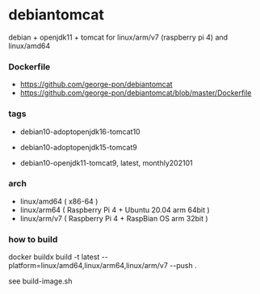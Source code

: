 # debiantomcat

debian + openjdk11 + tomcat for linux/arm/v7 (raspberry pi 4) and linux/amd64

### Dockerfile

* https://github.com/george-pon/debiantomcat
* https://github.com/george-pon/debiantomcat/blob/master/Dockerfile

### tags

* debian10-adoptopenjdk16-tomcat10

* debian10-adoptopenjdk15-tomcat9

* debian10-openjdk11-tomcat9, latest, monthly202101

### arch

* linux/amd64 ( x86-64 )
* linux/arm64 ( Raspberry Pi 4 + Ubuntu 20.04 arm 64bit )
* linux/arm/v7 ( Raspberry Pi 4 + RaspBian OS arm 32bit )

### how to build

docker buildx build -t latest --platform=linux/amd64,linux/arm64,linux/arm/v7 --push .

see build-image.sh


